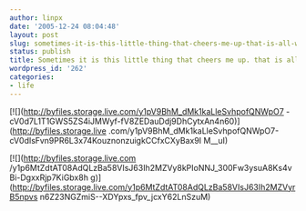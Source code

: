 ```yaml
---
author: linpx
date: '2005-12-24 08:04:48'
layout: post
slug: sometimes-it-is-this-little-thing-that-cheers-me-up-that-is-all-what-i-need
status: publish
title: Sometimes it is this little thing that cheers me up. that is all what i need.
wordpress_id: '262'
categories:
- life
---
```


  

[![](http://byfiles.storage.live.com/y1pV9BhM_dMk1kaLleSvhpofQNWpO7
-cV0d7L1T1GWS5ZS4iJMWyf-fV8ZEDauDdj9DhCytxAn4n60)](http://byfiles.storage.live
.com/y1pV9BhM_dMk1kaLleSvhpofQNWpO7-cV0dIsFvn9PR6L3x74KouznonzuigkCCfxCXyBax9I
M__uI)

[![](http://byfiles.storage.live.com
/y1p6MtZdtAT08AdQLzBa58VIsJ63Ih2MZVy8kPIoNNJ_300Fw3ysuA8Ks4vBi-DgxxRjp7KiGbx8h
g)](http://byfiles.storage.live.com/y1p6MtZdtAT08AdQLzBa58VIsJ63Ih2MZVyrB5npvs
n6Z23NGZmiS--XDYpxs_fpv_jcxY62LnSzuM)

